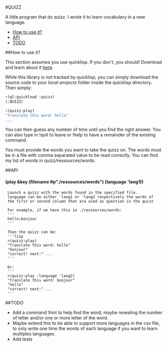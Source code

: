 #QUIZZ


A little program that do quizz. I wrote it to learn vocabulary in a new language.


* [How to use it?](#how-to-use-it?)
* [API](#api)
* [TODO](#todo)


##How to use it?

This section assumes you use quicklisp. If you don't, you should! Download and learn about it [here](https://www.quicklisp.org/beta/).

While this library is not tracked by quicklisp, you can simply download the source code to your *local-projects* folder inside the quicklisp directory. Then simply:  
```lisp
>(ql:quickload :quizz)
(:QUIZZ)

>(quizz:play)
"Translate this word: hello"
...

```

You can then guess any number of time until you find the right answer.
You can also type in !quit to leave or !help to have a remainder of the existing command.

You must provide the words you want to take the quizz on.
The words must be in a file with comma separated value to be read correctly.
You can find my list of words in quizz/ressources/words.


##API

#### (play &key (filename #p"./ressources/words") (language 'lang1))	
     
     Launch a quizz with the words found in the specified file.
     language can be either 'lang1 or 'lang2 respectively the words of 
     the first or second column that are used as question in the quizz

     For example, if we have this in ./ressources/words:
     '''
     hello;bonjour
     '''
     
     Then the quizz can be:
     '''lisp
     >(quizz:play) 
     "Translate this word: hello"
     "bonjour"
     "correct! next:" ...
     '''

     Or:
     '''
     >(quizz:play :language 'lang2)
     "Translate this word: bonjour"
     "hello"
     "correct! next:" ...
     '''

##TODO

* Add a command !hint to help find the word, maybe revealing the number of letter and/or one or more letter of the word.
* Maybe extend this to be able to support more languages in the csv file, to only write one time the words of each language if you want to learn multiples languages.
* Add tests